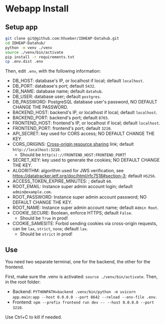 # Webapp Install

## Setup app

```bash
git clone git@github.com:hhueber/IDHEAP-Datahub.git
cd IDHEAP-Datahub/
python -m venv ./venv
source ./venv/bin/activate
pip install -r requirements.txt
cp .env.dist .env
```

Then, edit `.env`, with the following information:

- DB_HOST: database's IP, or localhost if local; default `localhost`.
- DB_PORT: database's port; default `5432`.
- DB_NAME: database name; default `datahub`.
- DB_USER: database user; default `postgres`.
- DB_PASSWORD: PostgreSQL database user's password, NO DEFAULT CHANGE THE PASSWORD.
- BACKEND_HOST: backend's IP, or localhost if local; default `localhost`.
- BACKEND_PORT: backend's port; default `8765`.
- FRONTEND_HOST: frontend's IP, or localhost if local; default `localhost`.
- FRONTEND_PORT: frontend's port; default `3210`.
- API_SECRET: key used for CORS access; NO DEFAULT CHANGE THE KEY.
- CORS_ORIGINS: [Cross-origin resource sharing](https://en.wikipedia.org/wiki/Cross-origin_resource_sharing) link; default `http://localhost:3210`.
    - Should be `http(s)://FRONTEND_HOST:FRONTEND_PORT`!
- SECRET_KEY: key used to generate the cookies; NO DEFAULT CHANGE THE KEY.
- ALGORITHM: algorithm used for JWS verification, see https://datatracker.ietf.org/doc/html/rfc7518#section-3; default `HS256`.
- ACCESS_TOKEN_EXPIRE_MINUTES: ; default `60`.
- ROOT_EMAIL: Instance super admin account login; default `admin@example.com`.
- ROOT_PASSWORD: Instance super admin account password; NO DEFAULT CHANGE THE KEY.
- ROOT_NAME: Instance super admin account name; default `Admin Root`.
- COOKIE_SECURE: Boolean, enforce HTTPS; default `False`.
    - Should be `True` in prod!
- COOKIE_SAMESITE: Forbid sending cookies via cross-origin requests, can be `lax`, `strict`, `none`; default `lax`.
    - Should be `strict` in prod!

## Use

You need two separate terminal, one for the backend, the other for the frontend.

First, make sure the .venv is activated: `source ./venv/bin/activate`. Then, in the root folder:
- Backend: `PYTHONPATH=backend .venv/bin/python -m uvicorn app.main:app --host 0.0.0.0 --port 8642 --reload --env-file .env`.
- Frontend: `npm --prefix frontend run dev -- --host 0.0.0.0 --port 3210`.

Use Ctrl+C to kill if needed.

